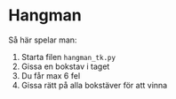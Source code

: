 # Hangman 
Så här spelar man:
1. Starta filen `hangman_tk.py`
2. Gissa en bokstav i taget
3. Du får max 6 fel
4. Gissa rätt på alla bokstäver för att vinna



